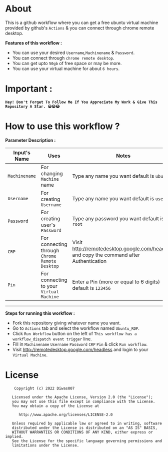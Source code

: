 # About
This is a github workflow where you can get a free ubuntu virtual machine provided by github's `Actions` & you can connect through chrome remote desktop.

**Features of this workflow :**
- You can use your desired `Username`,`Machinename` & `Password`.
- You can connect through `chrome remote desktop`.
- You can get upto `50gb` of free space or may be more.
- You can use your virtual machine for about `6 hours`.

# Important :

**`Hey! Don't Forget To Follow Me If You Appreciate My Work & Give This Repository A Star. 😀😁😂`**

# How to use this workflow ?

**Parameter Description :**

Input's Name | Uses | Notes
----- | ----- | -----
`Machinename` | For changing `Machine` name | Type any name you want default is `ubuntu`
`Username` | For creating `Username` | Type any name you want default is `user`
`Password` | For creating user's  `Password` | Type any password you want default is `root`
`CRP` | For connecting through `Chrome Remote Desktop` | Visit http://remotedesktop.google.com/headless and copy the command after Authentication
`Pin` | For connecting to your `Virtual Machine` | Enter a Pin (more or equal to 6 digits) default is `123456`
***

**Steps for running this workflow :**

* Fork this repository giving whatever name you want.
* Go to `Actions` tab and select the workflow named `Ubuntu_RDP`.
* Click `Run Workflow` button on the left of `This workflow has a workflow_dispatch event trigger` line.
* Fill in `Machinename` `Username` `Password` `CRP` `Pin` & click `Run workflow`.
* Visit http://remotedesktop.google.com/headless and login to your `Virtual Machine`.

# License

        Copyright (c) 2022 Diwas007

       Licensed under the Apache License, Version 2.0 (the "License");
       you may not use this file except in compliance with the License.
       You may obtain a copy of the License at

          http://www.apache.org/licenses/LICENSE-2.0

       Unless required by applicable law or agreed to in writing, software
       distributed under the License is distributed on an "AS IS" BASIS,
       WITHOUT WARRANTIES OR CONDITIONS OF ANY KIND, either express or implied.
       See the License for the specific language governing permissions and
       limitations under the License.
